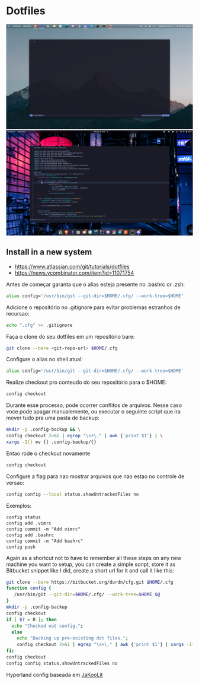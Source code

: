 # Dotfiles

![Terminal with termux](./screenshots/termial_with_termux.png)
![Screenshot 001](./screenshots/2022_06_20_001.png)

## Install in a new system
 - https://www.atlassian.com/git/tutorials/dotfiles
 - https://news.ycombinator.com/item?id=11071754

Antes de começar garanta que o alias esteja presente no .bashrc or .zsh:
```bash
alias config='/usr/bin/git --git-dir=$HOME/.cfg/ --work-tree=$HOME'
```

Adicione o repositório no .gitignore para evitar problemas estranhos de recursao:
```bash
echo ".cfg" >> .gitignore
```
Faça o clone do seu dotfiles em um repositório bare:
```bash
git clone --bare <git-repo-url> $HOME/.cfg
```
Configure o alias no shell atual:
```bash
alias config='/usr/bin/git --git-dir=$HOME/.cfg/ --work-tree=$HOME'
```
Realize checkout pro conteudo do seu repositório para o $HOME:
```bash
config checkout
```
Durante esse processo, pode ocorrer conflitos de arquivos. Nesse caso voce pode apagar manualemente, ou executar o seguinte script que ira mover tudo pra uma pasta de backup:
```bash
mkdir -p .config-backup && \
config checkout 2>&1 | egrep "\s+\." | awk {'print $1'} | \
xargs -I{} mv {} .config-backup/{}
```
Entao rode o checkout novamente
```bash
config checkout
```
Configure a flag para nao mostrar arquivos que nao estao no controle de versao:
```bash
config config --local status.showUntrackedFiles no
```

Exemplos:
```
config status
config add .vimrc
config commit -m "Add vimrc"
config add .bashrc
config commit -m "Add bashrc"
config push
```
Again as a shortcut not to have to remember all these steps on any new machine you want to setup, you can create a simple script, store it as Bitbucket snippet like I did, create a short url for it and call it like this:

```bash
git clone --bare https://bitbucket.org/durdn/cfg.git $HOME/.cfg
function config {
   /usr/bin/git --git-dir=$HOME/.cfg/ --work-tree=$HOME $@
}
mkdir -p .config-backup
config checkout
if [ $? = 0 ]; then
  echo "Checked out config.";
  else
    echo "Backing up pre-existing dot files.";
    config checkout 2>&1 | egrep "\s+\." | awk {'print $1'} | xargs -I{} mv {} .config-backup/{}
fi;
config checkout
config config status.showUntrackedFiles no
```



Hyperland config baseada em [JaKooLit](https://github.com/JaKooLit?tab=repositories)
